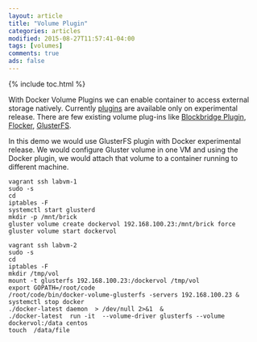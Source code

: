 ```yaml
---
layout: article
title: "Volume Plugin"
categories: articles
modified: 2015-08-27T11:57:41-04:00
tags: [volumes]
comments: true
ads: false
---
```


{% include toc.html %}

With Docker Volume Plugins we can enable container to access external storage natively. Currently [plugins](https://docs.docker.com/extend/plugins/) are available only on experimental release. There are few existing volume plug-ins like [Blockbridge Plugin](https://github.com/blockbridge/blockbridge-docker-volume), [Flocker](https://clusterhq.com/docker-plugin/), [GlusterFS](https://github.com/calavera/docker-volume-glusterfs). 

In this demo we would use GlusterFS plugin with Docker experimental release. We would configure Gluster volume in one VM and using the Docker plugin, we would attach that volume to a container running to different machine.  

<script type="text/javascript" src="https://asciinema.org/a/27058.js" id="asciicast-27058" async  data-theme="solarized-dark"></script>

~~~
vagrant ssh labvm-1
sudo -s
cd
iptables -F
systemctl start glusterd
mkdir -p /mnt/brick
gluster volume create dockervol 192.168.100.23:/mnt/brick force
gluster volume start dockervol 
~~~

~~~
vagrant ssh labvm-2
sudo -s
cd
iptables -F
mkdir /tmp/vol
mount -t glusterfs 192.168.100.23:/dockervol /tmp/vol
export GOPATH=/root/code
/root/code/bin/docker-volume-glusterfs -servers 192.168.100.23 &
systemctl stop docker
./docker-latest daemon  > /dev/null 2>&1  &
./docker-latest  run -it  --volume-driver glusterfs --volume dockervol:/data centos
touch  /data/file
~~~

